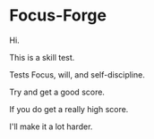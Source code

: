 # Focus-Forge

Hi. 

This is a skill test.

Tests Focus, will, and self-discipline. 

Try and get a good score. 

If you do get a really high score.

I'll make it a lot harder. 
